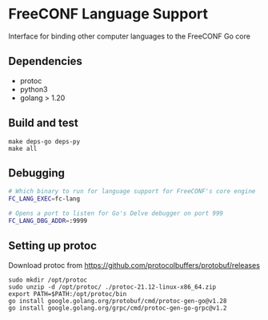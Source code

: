 # FreeCONF Language Support

Interface for binding other computer languages to the FreeCONF Go core

## Dependencies

- protoc
- python3
- golang > 1.20

## Build and test

```
make deps-go deps-py
make all
```

## Debugging

```bash
# Which binary to run for language support for FreeCONF's core engine
FC_LANG_EXEC=fc-lang

# Opens a port to listen for Go's Delve debugger on port 999
FC_LANG_DBG_ADDR=:9999
```

## Setting up protoc

Download protoc from https://github.com/protocolbuffers/protobuf/releases

```
sudo mkdir /opt/protoc
sudo unzip -d /opt/protoc/ ./protoc-21.12-linux-x86_64.zip
export PATH=$PATH:/opt/protoc/bin
go install google.golang.org/protobuf/cmd/protoc-gen-go@v1.28
go install google.golang.org/grpc/cmd/protoc-gen-go-grpc@v1.2
```

